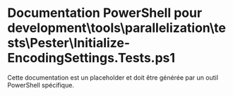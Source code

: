 # Documentation PowerShell pour development\tools\parallelization\tests\Pester\Initialize-EncodingSettings.Tests.ps1

Cette documentation est un placeholder et doit être générée par un outil PowerShell spécifique.
